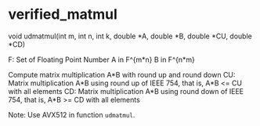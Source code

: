 # verified_matmul

void udmatmul(int m, int n, int k, double \*A, double \*B, double \*CU, double \*CD)

F: Set of Floating Point Number
A in F^{m\*n}
B in F^{n\*m}

Compute matrix multiplication A*B with round up and round down
CU: Matrix multiplication A\*B using round up of IEEE 754, that is, A\*B <= CU with all elements
CD: Matrix multiplication A\*B using round down of IEEE 754, that is, A\*B >= CD with all elements

Note:
Use AVX512 in function `udmatmul`.
